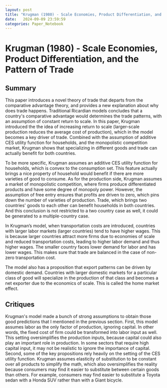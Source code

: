 ```yaml
---
layout: post
title: "Krugman (1980) - Scale Economies, Product Differentiation, and the Pattern of Trade"
date:   2024-09-09 23:59:59
categories: Paper_Notebook
---
```




# Krugman (1980) - Scale Economies, Product Differentiation, and the Pattern of Trade



## Summary 

This paper introduces a novel theory of trade that departs from the comparative advantage theory, and provides a new explanation about why does trade happens. Traditional Ricardian models concludes that a country's comparative advantage would determines the trade patterns, with an assumption of constant return to scale. In this paper, Krugman introduced the the idea of increasing return to scale (larger-scale production reduces the average cost of production), which in the model becomes a key driver of trade. Combined with the assumption of additive CES utility function for households, and the monopolistic competition market, Krugman shows that specializing in different goods and trade can actually benefit for both countries. 

To be more specific, Krugman assumes an additive CES utility function for households, which is convex to the consumption set. This feature actually brings a nice property of household would benefit if there are more varieties of good to consume. As for the production side, Krugman assumes a market of monopolistic competition, where firms produce differentiated products and have some degree of monopoly power. However, the assumption of free entry ensures that profits are driven to zero, which pins down the number of varieties of production. Trade, which brings two countries' goods to each other can benefit households in both countries. And this conclusion is not restricted to a two country case as well, it could be generated to a multiple-country case. 

In Krugman’s model, when transportation costs are introduced, countries with larger labor markets (larger countries) tend to have higher wages. This is because larger countries attract more firms due to economies of scale and reduced transportation costs, leading to higher labor demand and thus higher wages. The smaller country faces lower demand for labor and has lower wages. This makes sure that trade are balanced in the case of non-zero transportation cost.

The model also has a proposition that export patterns can be driven by domestic demand. Countries with larger domestic markets for a particular class of good will specialize in the production of that class and becomes a net exporter due to the economics of scale. This is called the home market effect.



## Critiques

Krugman's model made a bunch of strong assumptions to obtain those good predictions that I mentioned in the previous section. First, this model assumes labor as the only factor of production, ignoring capital. In other words, the fixed cost of firm could be transformed into labor input as well. This setting oversimplifies the production inputs, because capital could also play an important role in production. In some sectors that require high capital input, it may not be realistic to ignore the importance of capital. Second, some of the key propositions rely heavily on the setting of the CES utility function. Krugman assumes elasticity of substitution to be constant over all products to simplify the math, which also oversimplifies the reality because consumers may find it easier to substitute between certain goods than others. For example, consumers may find easier to substitute a Toyota sedan with a Honda SUV rather than with a Giant bicycle.

